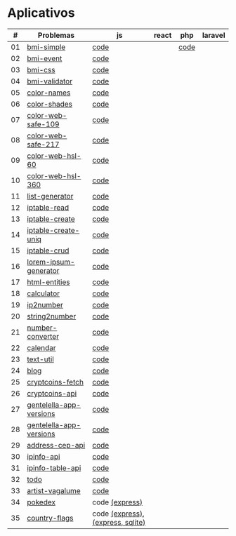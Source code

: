 # Aplicativos

| #   | Problemas                                           | js                                                                                                                       | react | php                            | laravel |
| --- | --------------------------------------------------- | ------------------------------------------------------------------------------------------------------------------------ | ----- | ------------------------------ | ------- |
| 01  | [bmi-simple](bmi-simple/)                           | [code](bmi-simple/js/code.md)                                                                                            |       | [code](bmi-simple/php/code.md) |         |
| 02  | [bmi-event](bmi-event/)                             | [code](bmi-event/js/code.md)                                                                                             |       |                                |         |
| 03  | [bmi-css](bmi-css/)                                 | [code](bmi-css/js/code.md)                                                                                               |       |                                |         |
| 04  | [bmi-validator](bmi-validator/)                     | [code](bmi-validator/js/code.md)                                                                                         |       |                                |         |
| 05  | [color-names](color-names/)                         | [code](color-names/js/code.md)                                                                                           |       |                                |         |
| 06  | [color-shades](color-shades/)                       | [code](color-shades/js/code.md)                                                                                          |       |                                |         |
| 07  | [color-web-safe-109](color-web-safe-109/)           | [code](color-web-safe-109/js/code.md)                                                                                    |       |                                |         |
| 08  | [color-web-safe-217](color-web-safe-217/)           | [code](color-web-safe-217/js/code.md)                                                                                    |       |                                |         |
| 09  | [color-web-hsl-60](color-web-hsl-60/)               | [code](color-web-hsl-60/js/code.md)                                                                                      |       |                                |         |
| 10  | [color-web-hsl-360](color-web-hsl-360/)             | [code](color-web-hsl-360/js/code.md)                                                                                     |       |                                |         |
| 11  | [list-generator](list-generator/)                   | [code](list-generator/js/code.md)                                                                                        |       |                                |         |
| 12  | [iptable-read](iptable-read/)                       | [code](iptable-read/js/code.md)                                                                                          |       |                                |         |
| 13  | [iptable-create](iptable-create/)                   | [code](iptable-create/js/code.md)                                                                                        |       |                                |         |
| 14  | [iptable-create-uniq](iptable-create-uniq/)         | [code](iptable-create-uniq/js/code.md)                                                                                   |       |                                |         |
| 15  | [iptable-crud](iptable-crud/)                       | [code](iptable-crud/js/code.md)                                                                                          |       |                                |         |
| 16  | [lorem-ipsum-generator](lorem-ipsum-generator/)     | [code](lorem-ipsum-generator/js/code.md)                                                                                 |       |                                |         |
| 17  | [html-entities](html-entities/)                     | [code](html-entities/js/code.md)                                                                                         |       |                                |         |
| 18  | [calculator](calculator/)                           | [code](calculator/js/code.md)                                                                                            |       |                                |         |
| 19  | [ip2number](ip2number/)                             | [code](ip2number/js/code.md)                                                                                             |       |                                |         |
| 20  | [string2number](string2number/)                     | [code](string2number/js/code.md)                                                                                         |       |                                |         |
| 21  | [number-converter](number-converter/)               | [code](number-converter/js/code.md)                                                                                      |       |                                |         |
| 22  | [calendar](calendar/)                               | [code](calendar/js/code.md)                                                                                              |       |                                |         |
| 23  | [text-util](text-util/)                             | [code](text-util/js/code.md)                                                                                             |       |                                |         |
| 24  | [blog](blog/)                                       | [code](blog/js/code.md)                                                                                                  |       |                                |         |
| 25  | [cryptcoins-fetch](cryptcoins-fetch/)               | [code](cryptcoins-fetch/js/code.md)                                                                                      |       |                                |         |
| 26  | [cryptcoins-api](cryptcoins-api/)                   | [code](cryptcoins-api/js/code.md)                                                                                        |       |                                |         |
| 27  | [gentelella-app-versions](gentelella-app-versions/) | [code](gentelella-app-versions/js/code.md)                                                                               |       |                                |         |
| 28  | [gentelella-app-versions](gentelella-app-versions/) | [code](gentelella-app-versions/js/code.md)                                                                               |       |                                |         |
| 29  | [address-cep-api](address-cep-api/)                 | [code](address-cep-api/js/code.md)                                                                                       |       |                                |         |
| 30  | [ipinfo-api](ipinfo-api/)                           | [code](ipinfo-api/js/code.md)                                                                                            |       |                                |         |
| 31  | [ipinfo-table-api](ipinfo-table-api/)               | [code](ipinfo-table-api/js/code.md)                                                                                      |       |                                |         |
| 32  | [todo](todo/)                                       | [code](todo/js/code.md)                                                                                                  |       |                                |         |
| 33  | [artist-vagalume](artist-vagalume/)                 | [code](artist-vagalume/js/code.md)                                                                                       |       |                                |         |
| 34  | [pokedex](pokedex/)                                 | code [(express)](pokedex/nodejs-express/code.md)                                                                         |       |                                |         |
| 35  | [country-flags](country-flags/)                     | code [(express)](country-flags/nodejs-express/code.md), [(express, sqlite)](country-flags/nodejs-express-sqlite/code.md) |       |                                |         |

<!--
[Blog - Pagination (JSONPlaceHolder API)](blog/)
[Text Editor](text-editor/)
[Weather API](weather/)
[Calculator IP](calculator-ip/)
[Cron Generator](cron-generator/)
[Flag game](flag-game/)
-->
